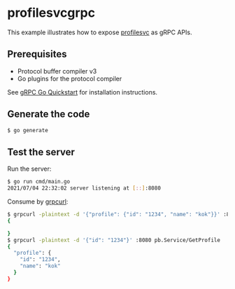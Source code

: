 # profilesvcgrpc

This example illustrates how to expose [profilesvc][1] as gRPC APIs.


## Prerequisites

- Protocol buffer compiler v3
- Go plugins for the protocol compiler

See [gRPC Go Quickstart][2] for installation instructions.


## Generate the code

```bash
$ go generate
```

## Test the server

Run the server:

```bash
$ go run cmd/main.go
2021/07/04 22:32:02 server listening at [::]:8080
```

Consume by [grpcurl][3]:

```bash
$ grpcurl -plaintext -d '{"profile": {"id": "1234", "name": "kok"}}' :8080 pb.Service/PostProfile
{

}
$ grpcurl -plaintext -d '{"id": "1234"}' :8080 pb.Service/GetProfile
{
  "profile": {
    "id": "1234",
    "name": "kok"
  }
}
```


[1]: https://github.com/RussellLuo/kok/tree/master/examples/profilesvc
[2]: http://www.grpc.io/docs/quickstart/go.html#prerequisites
[3]: https://github.com/fullstorydev/grpcurl